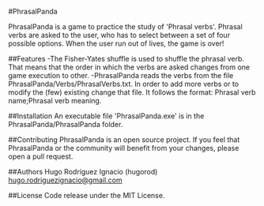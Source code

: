#PhrasalPanda

PhrasalPanda is a game to practice the study of 'Phrasal verbs'. Phrasal verbs
are asked to the user, who has to select between a set of four possible options.
When the user run out of lives, the game is over!

##Features
-The Fisher-Yates shuffle is used to shuffle the phrasal verb. That means 
 that the order in which the verbs are asked changes from one game execution to
 other.
-PhrasalPanda reads the verbs from the file PhrasalPanda/Verbs/PhrasalVerbs.txt.
 In order to add more verbs or to modify the (few) existing change that file.
 It follows the format: Phrasal verb name;Phrasal verb meaning.

##Installation
An executable file 'PhrasalPanda.exe' is in the PhrasalPanda/PhrasalPanda folder.

##Contributing
PhrasalPanda is an open source project. If you feel that PhrasalPanda or the
community will benefit from your changes, please open a pull request.

##Authors
Hugo Rodríguez Ignacio (hugorod) hugo.rodriguezignacio@gmail.com

##License
Code release under the MIT License.

